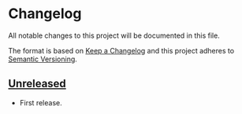 # Changelog

All notable changes to this project will be documented in this file.

The format is based on [Keep a Changelog](http://keepachangelog.com/en/1.0.0/)
and this project adheres to [Semantic Versioning](http://semver.org/spec/v2.0.0.html).

## [Unreleased]

* First release.

[Unreleased]: https://github.com/shimataro/value-schema/compare/v0.0.0...HEAD
[0.1.0]: https://github.com/shimataro/value-schema/compare/533f3ee01293bb734252f421975c11140c3aae71...v0.0.0
